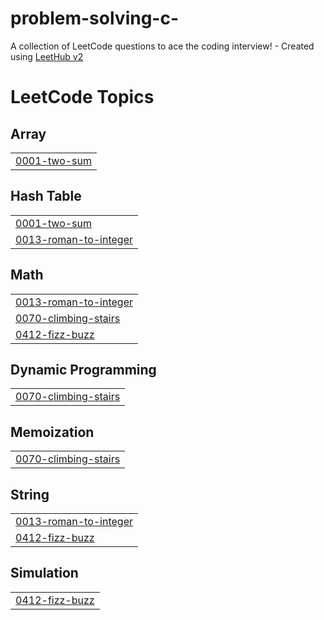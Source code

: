 # problem-solving-c-
A collection of LeetCode questions to ace the coding interview! - Created using [LeetHub v2](https://github.com/arunbhardwaj/LeetHub-2.0)

<!---LeetCode Topics Start-->
# LeetCode Topics
## Array
|  |
| ------- |
| [0001-two-sum](https://github.com/nadaabdelazim633/problem-solving-c-/tree/master/0001-two-sum) |
## Hash Table
|  |
| ------- |
| [0001-two-sum](https://github.com/nadaabdelazim633/problem-solving-c-/tree/master/0001-two-sum) |
| [0013-roman-to-integer](https://github.com/nadaabdelazim633/problem-solving-c-/tree/master/0013-roman-to-integer) |
## Math
|  |
| ------- |
| [0013-roman-to-integer](https://github.com/nadaabdelazim633/problem-solving-c-/tree/master/0013-roman-to-integer) |
| [0070-climbing-stairs](https://github.com/nadaabdelazim633/problem-solving-c-/tree/master/0070-climbing-stairs) |
| [0412-fizz-buzz](https://github.com/nadaabdelazim633/problem-solving-c-/tree/master/0412-fizz-buzz) |
## Dynamic Programming
|  |
| ------- |
| [0070-climbing-stairs](https://github.com/nadaabdelazim633/problem-solving-c-/tree/master/0070-climbing-stairs) |
## Memoization
|  |
| ------- |
| [0070-climbing-stairs](https://github.com/nadaabdelazim633/problem-solving-c-/tree/master/0070-climbing-stairs) |
## String
|  |
| ------- |
| [0013-roman-to-integer](https://github.com/nadaabdelazim633/problem-solving-c-/tree/master/0013-roman-to-integer) |
| [0412-fizz-buzz](https://github.com/nadaabdelazim633/problem-solving-c-/tree/master/0412-fizz-buzz) |
## Simulation
|  |
| ------- |
| [0412-fizz-buzz](https://github.com/nadaabdelazim633/problem-solving-c-/tree/master/0412-fizz-buzz) |
<!---LeetCode Topics End-->